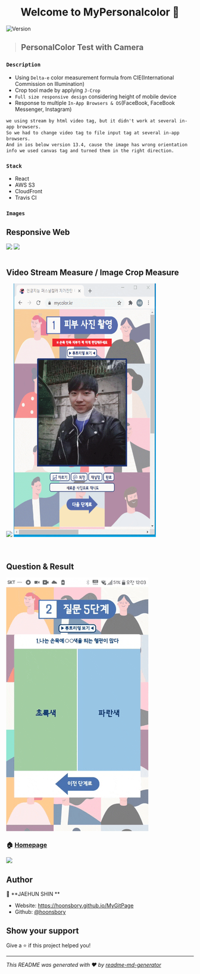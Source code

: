 








<h1 align="center">Welcome to MyPersonalcolor   👋</h1>
<p>
  <img alt="Version" src="https://img.shields.io/badge/version-1.0.0-blue.svg?cacheSeconds=2592000" />
</p>

>## PersonalColor Test with Camera

### `Description`
- Using `Delta-e` color measurement formula from CIE(International Commission on Illumination)
- Crop tool made by applying `J-Crop`
- `Full size responsive design` considering height of mobile device
- Response to multiple `In-App Browsers & OS`(FaceBook, FaceBook Messenger, Instagram) 

```
we using stream by html video tag, but it didn't work at several in-app browsers.
So we had to change video tag to file input tag at several in-app browsers. 
And in ios below version 13.4, cause the image has wrong orientation info we used canvas tag and turned them in the right direction.
```

### `Stack`
- React
- AWS S3
- CloudFront
- Travis CI
### `Images`

<h2>Responsive Web</h2>
<img src="/responsive.gif" width="900px" />
<img src="/responsive2.gif" width="900px" />

<br>
<br>

<div>
<h2>Video Stream Measure / Image Crop Measure</h2>
<img src="/stream.gif" />
<img src="/crop.gif" width="382px" height="680px" />
</div>

<br>
<br>
<h2>Question & Result</h2>
<img src="/question.gif"/>


### 🏠 [Homepage](https://mycolor.kr)
<img src="https://s3.ap-northeast-2.amazonaws.com/jaehoon-dayoff.ml/pcImages/metaImg.jpg">

## Author

👤 **JAEHUN SHIN  **

* Website: https://hoonsbory.github.io/MyGitPage
* Github: [@hoonsbory  ](https://github.com/hoonsbory  )

## Show your support

Give a ⭐️ if this project helped you!

***
_This README was generated with ❤️ by [readme-md-generator](https://github.com/kefranabg/readme-md-generator)_
